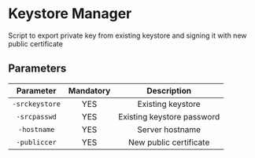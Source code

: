 # Keystore Manager
Script to export private key from existing keystore and signing it with new public certificate

## Parameters

| Parameter      | Mandatory   | Description                |
| :------------: | :---------: | :------------------------: |
| `-srckeystore` |    YES      | Existing keystore          |
| `-srcpasswd`   |    YES      | Existing keystore password |
| `-hostname`    |    YES      | Server hostname            |
| `-publiccer`   |    YES      | New public certificate     |

